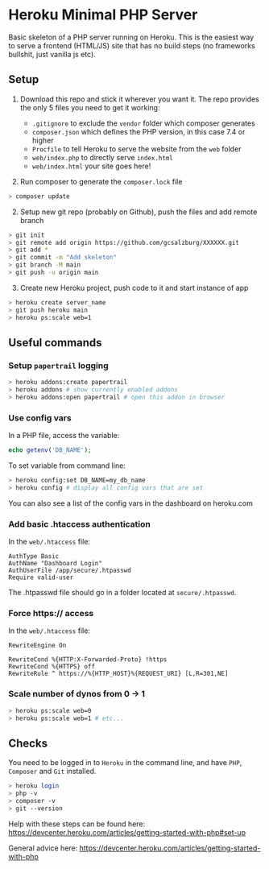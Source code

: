 # Heroku Minimal PHP Server

Basic skeleton of a PHP server running on Heroku.
This is the easiest way to serve a frontend (HTML/JS) site that has no build steps (no frameworks bullshit, just vanilla js etc).

## Setup

1. Download this repo and stick it wherever you want it. The repo provides the only 5 files you need to get it working:

	+ `.gitignore` to exclude the `vendor` folder which composer generates
	+ `composer.json` which defines the PHP version, in this case 7.4 or higher
	+ `Procfile` to tell Heroku to serve the website from the `web` folder
	+ `web/index.php` to directly serve `index.html`
	+ `web/index.html` your site goes here!

2. Run composer to generate the `composer.lock` file

```bash
> composer update
```

2. Setup new git repo (probably on Github), push the files and add remote branch

```bash
> git init
> git remote add origin https://github.com/gcsalzburg/XXXXXX.git
> git add *
> git commit -m "Add skeleton"
> git branch -M main
> git push -u origin main
```

3. Create new Heroku project, push code to it and start instance of app

```bash
> heroku create server_name
> git push heroku main
> heroku ps:scale web=1
```

## Useful commands

### Setup `papertrail` logging

```bash
> heroku addons:create papertrail
> heroku addons # show currently enabled addons
> heroku addons:open papertrail # open this addon in browser
```

### Use config vars

In a PHP file, access the variable:

```php
echo getenv('DB_NAME');
```

To set variable from command line:

```bash
> heroku config:set DB_NAME=my_db_name
> heroku config # display all config vars that are set
```

You can also see a list of the config vars in the dashboard on heroku.com

### Add basic .htaccess authentication

In the `web/.htaccess` file:

```
AuthType Basic
AuthName "Dashboard Login"
AuthUserFile /app/secure/.htpasswd
Require valid-user
```

The .htpasswd file should go in a folder located at `secure/.htpasswd`.

### Force https:// access

In the `web/.htaccess` file:

```
RewriteEngine On

RewriteCond %{HTTP:X-Forwarded-Proto} !https
RewriteCond %{HTTPS} off
RewriteRule ^ https://%{HTTP_HOST}%{REQUEST_URI} [L,R=301,NE]
```

### Scale number of dynos from 0 -> 1

```bash
> heroku ps:scale web=0
> heroku ps:scale web=1 # etc...
```


## Checks

You need to be logged in to `Heroku` in the command line, and have `PHP`, `Composer` and `Git` installed.

```bash
> heroku login
> php -v
> composer -v
> git --version
```

Help with these steps can be found here: https://devcenter.heroku.com/articles/getting-started-with-php#set-up

General advice here: https://devcenter.heroku.com/articles/getting-started-with-php
